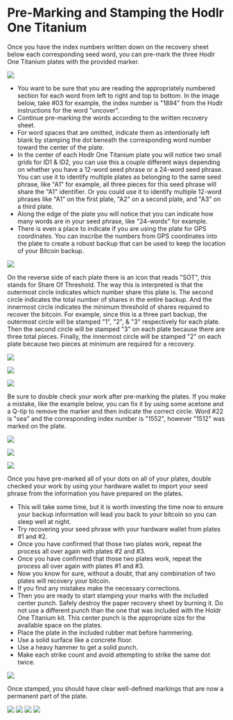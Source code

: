 # Pre-Marking and Stamping the Hodlr One Titanium
Once you have the index numbers written down on the recovery sheet below each corresponding seed word, you can pre-mark the three Hodlr One Titanium plates with the provided marker. 

![](assets/hodlr_14.jpg)

- You want to be sure that you are reading the appropriately numbered section for each word from left to right and top to bottom. In the image below, take #03 for example, the index number is "1894" from the Hodlr instructions for the word "uncover". 
- Continue pre-marking the words according to the written recovery sheet.
- For word spaces that are omitted, indicate them as intentionally left blank by stamping the dot beneath the corresponding word number toward the center of the plate. 
- In the center of each Hodlr One Titanium plate you will notice two small grids for ID1 & ID2, you can use this a couple different ways depending on whether you have a 12-word seed phrase or a 24-word seed phrase. You can use it to identify multiple plates as belonging to the same seed phrase, like "A1" for example, all three pieces for this seed phrase will share the "A1" identifier. Or you could use it to identify multiple 12-word phrases like "A1" on the first plate, "A2" on a second plate, and "A3" on a third plate. 
- Along the edge of the plate you will notice that you can indicate how many words are in your seed phrase, like "24-words" for example. 
- There is even a place to indicate if you are using the plate for GPS coordinates. You can inscribe the numbers from GPS coordinates into the plate to create a robust backup that can be used to keep the location of your Bitcoin backup. 

![](assets/hodlr_15.jpg)

On the reverse side of each plate there is an icon that reads "SOT", this stands for Share Of Threshold. The way this is interpreted is that the outermost circle indicates which number share this plate is. The second circle indicates the total number of shares in the entire backup. And the innermost circle indicates the minimum threshold of shares required to recover the bitcoin. For example, since this is a three part backup, the outermost circle will be stamped "1", "2", & "3" respectively for each plate. Then the second circle will be stamped "3" on each plate because there are three total pieces. Finally, the innermost circle will be stamped "2" on each plate because two pieces at minimum are required for a recovery.

![](assets/hodlr_16.jpg)

![](assets/hodlr_17.jpg)

![](assets/hodlr_18.jpg)

Be sure to double check your work after pre-marking the plates. If you make a mistake, like the example below, you can fix it by using some acetone and a Q-tip to remove the marker and then indicate the correct circle. Word #22 is "sea" and the corresponding index number is "1552", however "1512" was marked on the plate.

![](assets/hodlr_19.jpg)

![](assets/hodlr_20.jpg)

![](assets/hodlr_21.jpg)

Once you have pre-marked all of your dots on all of your plates, double checked your work by using your hardware wallet to import your seed phrase from the information you have prepared on the plates. 

- This will take some time, but it is worth investing the time now to ensure your backup information will lead you back to your bitcoin so you can sleep well at night.
- Try recovering your seed phrase with your hardware wallet from plates #1 and #2. 
- Once you have confirmed that those two plates work, repeat the process all over again with plates #2 and #3. 
- Once you have confirmed that those two plates work, repeat the process all over again with plates #1 and #3. 
- Now you know for sure, without a doubt, that any combination of two plates will recovery your bitcoin. 
- If you find any mistakes make the necessary corrections.
- Then you are ready to start stamping your marks with the included center punch. Safely destroy the paper recovery sheet by burning it. Do not use a different punch than the one that was included with the Holdr One Titanium kit. This center punch is the appropriate size for the available space on the plates.
- Place the plate in the included rubber mat before hammering. 
- Use a solid surface like a concrete floor.
- Use a heavy hammer to get a solid punch.
- Make each strike count and avoid attempting to strike the same dot twice.

![](assets/hodlr_22.jpg)

Once stamped, you should have clear well-defined markings that are now a permanent part of the plate. 

![](assets/hodlr_24.jpg)
![](assets/hodlr_25.jpg)
![](assets/hodlr_27.jpg)
![](assets/hodlr_28.jpg)

